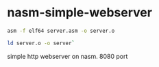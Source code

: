 # nasm-simple-webserver

```bash
asm -f elf64 server.asm -o server.o
```

```bash
ld server.o -o server`
```
simple http webserver on nasm. 8080 port

